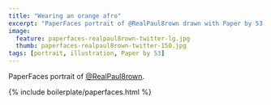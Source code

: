 ```yaml
---
title: "Wearing an orange afro"
excerpt: "PaperFaces portrait of @RealPaul8rown drawn with Paper by 53 on an iPad."
image: 
  feature: paperfaces-realpaul8rown-twitter-lg.jpg
  thumb: paperfaces-realpaul8rown-twitter-150.jpg
tags: [portrait, illustration, Paper by 53]
---
```


PaperFaces portrait of [@RealPaul8rown](http://twitter.com/RealPaul8rown).

{% include boilerplate/paperfaces.html %}